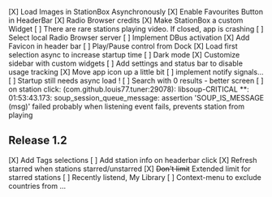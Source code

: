 [X] Load Images in StationBox Asynchronously
[X] Enable Favourites Button in HeaderBar
[X] Radio Browser credits
[X] Make StationBox a custom Widget
[ ] There are rare stations playing video. If closed, app is crashing
[ ] Select local Radio Browser server
[ ] Implement DBus activation
[X] Add Favicon in header bar
[ ] Play/Pause control from Dock
[X] Load first selection async to increase startup time
[ ] Dark mode
[X] Customize sidebar with custom widgets
[ ] Add settings and status bar to disable usage tracking
[X] Move app icon up a little bit
[ ] implement notify signals...
[ ] Startup still needs async load !
[ ] Search with 0 results - better screen
[ ] on station click: (com.github.louis77.tuner:29078): libsoup-CRITICAL **: 01:53:43.173: soup_session_queue_message: assertion 'SOUP_IS_MESSAGE (msg)' failed
    probably when listening event fails, prevents station from playing

## Release 1.2

[X] Add Tags selections
[ ] Add station info on headerbar click
[X] Refresh starred when stations starred/unstarred
[X] ~~Don't limit~~ Extended limit for starred stations
[ ] Recently listend, My Library
[ ] Context-menu to exclude countries from ...
